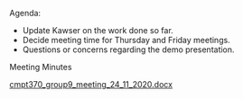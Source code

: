 Agenda:

* Update Kawser on the work done so far.
* Decide meeting time for Thursday and Friday meetings.
* Questions or concerns regarding the demo presentation.

Meeting Minutes

[cmpt370_group9_meeting_24_11_2020.docx](uploads/cd6f407b0b2a04a8fcc8e74297444f17/cmpt370_group9_meeting_24_11_2020.docx)